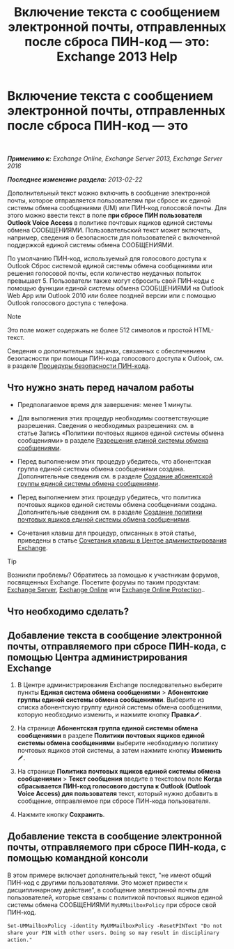 ﻿---
title: 'Включение текста с сообщением электронной почты, отправленных после сброса ПИН-код — это: Exchange 2013 Help'
TOCTitle: Включение текста с сообщением электронной почты, отправленных после сброса ПИН-код — это
ms:assetid: f7a4d775-a588-412f-ac2c-11ab1a5c67eb
ms:mtpsurl: https://technet.microsoft.com/ru-ru/library/Bb201750(v=EXCHG.150)
ms:contentKeyID: 51408100
ms.date: 05/22/2018
mtps_version: v=EXCHG.150
ms.translationtype: MT
---

# Включение текста с сообщением электронной почты, отправленных после сброса ПИН-код — это

 

_**Применимо к:** Exchange Online, Exchange Server 2013, Exchange Server 2016_

_**Последнее изменение раздела:** 2013-02-22_

Дополнительный текст можно включить в сообщение электронной почты, которое отправляется пользователям при сбросе их единой системы обмена сообщениями (UM) или ПИН-код голосовой почты. Для этого можно ввести текст в поле **при сбросе ПИН пользователя Outlook Voice Access** в политике почтовых ящиков единой системы обмена СООБЩЕНИЯМИ. Пользовательский текст может включать, например, сведения о безопасности для пользователей с включенной поддержкой единой системы обмена СООБЩЕНИЯМИ.

По умолчанию ПИН-код, используемый для голосового доступа к Outlook Сброс системой единой системы обмена сообщениями или решения голосовой почты, если количество неудачных попыток превышает 5. Пользователи также могут сбросить свой ПИН-коды с помощью функции единой системы обмена СООБЩЕНИЯМИ на Outlook Web App или Outlook 2010 или более поздней версии или с помощью Outlook голосового доступа с телефона.

> [!NOTE]  
> Это поле может содержать не более 512 символов и простой HTML-текст.


Сведения о дополнительных задачах, связанных с обеспечением безопасности при помощи ПИН-кода голосового доступа к Outlook, см. в разделе [Процедуры безопасности ПИН-кода](pin-security-procedures-exchange-2013-help.md).

## Что нужно знать перед началом работы

  - Предполагаемое время для завершения: менее 1 минуты.

  - Для выполнения этих процедур необходимы соответствующие разрешения. Сведения о необходимых разрешениях см. в статье Запись «Политики почтовых ящиков единой системы обмена сообщениями» в разделе [Разрешения единой системы обмена сообщениями](unified-messaging-permissions-exchange-2013-help.md).

  - Перед выполнением этих процедур убедитесь, что абонентская группа единой системы обмена сообщениями создана. Дополнительные сведения см. в разделе [Создание абонентской группы единой системы обмена сообщениями](create-a-um-dial-plan-exchange-2013-help.md).

  - Перед выполнением этих процедур убедитесь, что политика почтовых ящиков единой системы обмена сообщениями создана. Дополнительные сведения см. в разделе [Создание политики почтовых ящиков единой системы обмена сообщениями](create-a-um-mailbox-policy-exchange-2013-help.md).

  - Сочетания клавиш для процедур, описанных в этой статье, приведены в статье [Сочетания клавиш в Центре администрирования Exchange](keyboard-shortcuts-in-the-exchange-admin-center-exchange-online-protection-help.md).

> [!TIP]  
> Возникли проблемы? Обратитесь за помощью к участникам форумов, посвященных Exchange. Посетите форумы по таким продуктам: <a href="https://go.microsoft.com/fwlink/p/?linkid=60612">Exchange Server</a>, <a href="https://go.microsoft.com/fwlink/p/?linkid=267542">Exchange Online</a> или <a href="https://go.microsoft.com/fwlink/p/?linkid=285351">Exchange Online Protection</a>..


## Что необходимо сделать?

## Добавление текста в сообщение электронной почты, отправляемого при сбросе ПИН-кода, с помощью Центра администрирования Exchange

1.  В Центре администрирования Exchange последовательно выберите пункты **Единая система обмена сообщениями** \> **Абонентские группы единой системы обмена сообщениями**. Выберите из списка абонентскую группу единой системы обмена сообщениями, которую необходимо изменить, и нажмите кнопку **Правка**![Значок редактирования](images/Bb124582.6f53ccb2-1f13-4c02-bea0-30690e6ea71d(EXCHG.150).gif "Значок редактирования").

2.  На странице **Абонентская группа единой системы обмена сообщениями** в разделе **Политики почтовых ящиков единой системы обмена сообщениями** выберите необходимую политику почтовых ящиков этой системы, а затем нажмите кнопку **Изменить**![Значок редактирования](images/Bb124582.6f53ccb2-1f13-4c02-bea0-30690e6ea71d(EXCHG.150).gif "Значок редактирования").

3.  На странице **Политика почтовых ящиков единой системы обмена сообщениями** \> **Текст сообщения** введите в текстовом поле **Когда сбрасывается ПИН-код голосового доступа к Outlook (Outlook Voice Access) для пользователя** текст, который нужно добавить в сообщение, отправляемое при сбросе ПИН-кода пользователя.

4.  Нажмите кнопку **Сохранить**.

## Добавление текста в сообщение электронной почты, отправляемого при сбросе ПИН-кода, с помощью командной консоли

В этом примере включает дополнительный текст, "не имеют общий ПИН-код с другими пользователями. Это может привести к дисциплинарному действие", в сообщение электронной почты для пользователей, которые связаны с политикой почтовых ящиков единой системы обмена СООБЩЕНИЯМИ `MyUMMailboxPolicy` при сбросе свой ПИН-код.

    Set-UMMailboxPolicy -identity MyUMMailboxPolicy -ResetPINText "Do not share your PIN with other users. Doing so may result in disciplinary action."

